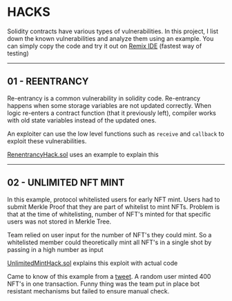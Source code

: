 # HACKS

Solidity contracts have various types of vulnerabilities. In this project, I list down the known vulnerabilities and analyze them using an example. You can simply copy the code and try it out on [Remix IDE](https://remix.ethereum.org/) (fastest way of testing)

---

## 01 - REENTRANCY

Re-entrancy is a common vulnerability in solidity code. Re-entrancy happens when some storage variables are not updated correctly. When logic re-enters a contract function (that it previously left), compiler works with old state variables instead of the updated ones.

An exploiter can use the low level functions such as `receive` and `callback` to exploit these vulnerabilities.

[RenentrancyHack.sol](./contracts/01-ReentrancyHack.sol) uses an example to explain this

---

## 02 - UNLIMITED NFT MINT

In this example, protocol whitelisted users for early NFT mint. Users had to submit Merkle Proof that they are part of whitelist to mint NFTs. Problem is that at the time of whitelisting, number of NFT's minted for that specific users was not stored in Merkle Tree.

Team relied on user input for the number of NFT's they could mint. So a whitelisted member could theoretically mint all NFT's in a single shot by passing in a high number as input

[UnlimitedMintHack.sol](./contracts/02-UnlimitedMintHack.sol) explains this exploit with actual code

Came to know of this example from a [tweet](https://twitter.com/rugpullfinder/status/1565734576630145024). A random user minted 400 NFT's in one transaction. Funny thing was the team put in place bot resistant mechanisms but failed to ensure manual check.
